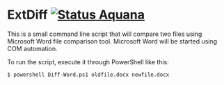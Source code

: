 ExtDiff [![Status Aquana][status-aquana]][andivionian-status-classifier]
=======

This is a small command line script that will compare two files using Microsoft
Word file comparison tool. Microsoft Word will be started using COM automation.

To run the script, execute it through PowerShell like this:

```console
$ powershell Diff-Word.ps1 oldfile.docx newfile.docx
```

[andivionian-status-classifier]: https://github.com/ForNeVeR/andivionian-status-classifier#status-aquana-

[status-aquana]: https://img.shields.io/badge/status-aquana-yellowgreen.svg
